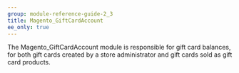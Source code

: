 ```yaml
---
group: module-reference-guide-2_3
title: Magento_GiftCardAccount
ee_only: true
---
```


The Magento_GiftCardAccount module is responsible for gift card balances, for both gift cards created by a store administrator and gift cards sold as gift card products.

